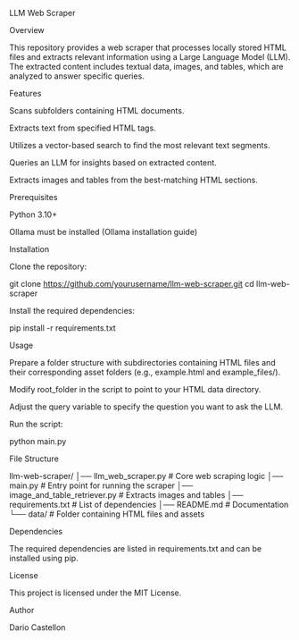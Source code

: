 LLM Web Scraper

Overview

This repository provides a web scraper that processes locally stored HTML files and extracts relevant information using a Large Language Model (LLM). The extracted content includes textual data, images, and tables, which are analyzed to answer specific queries.

Features

Scans subfolders containing HTML documents.

Extracts text from specified HTML tags.

Utilizes a vector-based search to find the most relevant text segments.

Queries an LLM for insights based on extracted content.

Extracts images and tables from the best-matching HTML sections.

Prerequisites

Python 3.10+

Ollama must be installed (Ollama installation guide)

Installation

Clone the repository:

git clone https://github.com/yourusername/llm-web-scraper.git
cd llm-web-scraper

Install the required dependencies:

pip install -r requirements.txt

Usage

Prepare a folder structure with subdirectories containing HTML files and their corresponding asset folders (e.g., example.html and example_files/).

Modify root_folder in the script to point to your HTML data directory.

Adjust the query variable to specify the question you want to ask the LLM.

Run the script:

python main.py

File Structure

llm-web-scraper/
│── llm_web_scraper.py      # Core web scraping logic
│── main.py                 # Entry point for running the scraper
│── image_and_table_retriever.py # Extracts images and tables
│── requirements.txt        # List of dependencies
│── README.md               # Documentation
└── data/                   # Folder containing HTML files and assets

Dependencies

The required dependencies are listed in requirements.txt and can be installed using pip.

License

This project is licensed under the MIT License.

Author

Dario Castellon